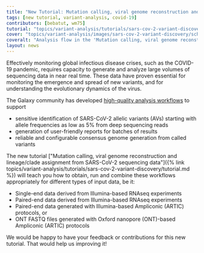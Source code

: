 ```yaml
---
title: "New Tutorial: Mutation calling, viral genome reconstruction and lineage/clade assignment from SARS-CoV-2 sequencing data"
tags: [new tutorial, variant-analysis, covid-19]
contributors: [bebatut, wm75]
tutorial: "topics/variant-analysis/tutorials/sars-cov-2-variant-discovery/tutorial.html"
cover: "topics/variant-analysis/images/sars-cov-2-variant-discovery/schema.png"
coveralt: "Analysis flow in the 'Mutation calling, viral genome reconstruction and lineage/clade assignment from SARS-CoV-2 sequencing data' tutorial. It teach how to obtain, run and combine workflows appropriately for 4 different types of input data. Image adapted from covid19.galaxyproject.org"
layout: news
---
```


Effectively monitoring global infectious disease crises, such as the COVID-19 pandemic, requires capacity to generate and analyze large volumes of sequencing data in near real time. These data have proven essential for monitoring the emergence and spread of new variants, and for understanding the evolutionary dynamics of the virus.

 The Galaxy community has developed [high-quality analysis workflows](https://covid19.galaxyproject.org/) to support

- sensitive identification of SARS-CoV-2 allelic variants (AVs) starting with allele frequencies as low as 5% from deep sequencing reads
- generation of user-friendly reports for batches of results
- reliable and configurable consensus genome generation from called variants

The new tutorial ["Mutation calling, viral genome reconstruction and lineage/clade assignment from SARS-CoV-2 sequencing data"]({% link topics/variant-analysis/tutorials/sars-cov-2-variant-discovery/tutorial.md %}) will teach you how to obtain, run and combine these workflows appropriately for different types of input data, be it:

- Single-end data derived from Illumina-based RNAseq experiments
- Paired-end data derived from Illumina-based RNAseq experiments
- Paired-end data generated with Illumina-based Ampliconic (ARTIC) protocols, or
- ONT FASTQ files generated with Oxford nanopore (ONT)-based Ampliconic (ARTIC) protocols

We would be happy to have your feedback or contributions for this new tutorial. That would help us improving it!
